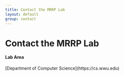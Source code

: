 ```yaml
---
title: Contact the MRRP Lab
layout: default
group: contact
---
```


# Contact the MRRP Lab


<div class="row">

<div class="col-md-4">

  <h4>Lab Area </h4>
  [Department of Computer Science](https://cs.wwu.edu)<br>

</div>

